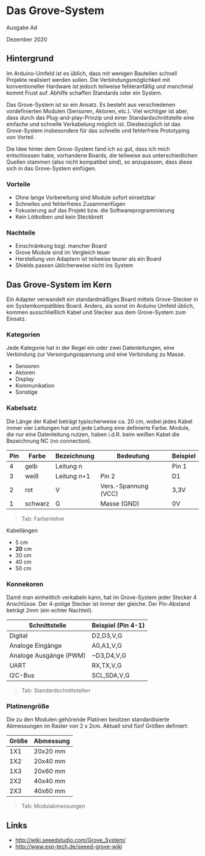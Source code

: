 # Das Grove-System
Ausgabe Ad

Dezember 2020

## Hintergrund
Im Arduino-Umfeld ist es üblich, dass mit wenigen Bauteilen schnell Projekte realisiert werden sollen. Die Verbindungsmöglichkeit mit konventioneller Hardware ist jedoch teilweise fehleranfällig und manchmal kommt Frust auf. Abhilfe schaffen Standards oder ein System. 

Das Grove-System ist so ein Ansatz. Es besteht aus verschiedenen vordefinierten Modulen (Sensoren, Aktoren, etc.). Viel wichtiger ist aber, dass durch das Plug-and-play-Prinzip und einer Standardschnittstelle eine einfache und schnelle Verkabelung möglich ist. Diesbezüglich ist das Grove-System insbesondere für das schnelle und fehlerfreie Prototyping von Vorteil. 

Die Idee hinter dem Grove-System fand ich so gut, dass ich mich entschlossen habe, vorhandene Boards, die teilweise aus unterschiedlichen Quellen stammen (also nicht kompatibel sind), so anzupassen, dass diese sich in das Grove-System einfügen. 

### Vorteile
- Ohne lange Vorbereitung sind Module sofort einsetzbar
- Schnelles und fehlerfreies Zusammenfügen
- Fokusierung auf das Projekt bzw. die Softwareprogrammierung
- Kein Lötkolben und kein Steckbrett

### Nachteile
- Einschränkung bzgl. mancher Board
- Grove Module sind im Vergleich teuer
- Herstellung von Adaptern ist teilweise teurer als ein Board
- Shields passen üblicherweise nicht ins System

## Das Grove-System im Kern
Ein Adapter verwandelt ein standardmäßiges Board mittels Grove-Stecker in ein Systemkompatibles Board. Anders, als sonst im Arduino Umfeld üblich, kommen ausschließlich Kabel und Stecker aus dem Grove-System zum Einsatz. 

### Kategorien
Jede Kategorie hat in der Regel ein oder zwei Datenleitungen, eine Verbindung zur Versorgungsspannung und eine Verbindung zu Masse.
- Sensoren
- Aktoren
- Display
- Kommunikation
- Sonstige

### Kabelsatz
Die Länge der Kabel beträgt typischerweise ca. 20 cm, wobei jedes Kabel immer vier Leitungen hat und jede Leitung eine definierte Farbe. Module, die nur eine Datenleitung nutzen, haben i.d.R. beim weißen Kabel die Bezeichnung NC (no connection). 

Pin | Farbe | Bezeichnung | Bedeutung | Beispiel
--- | --- | --- | --- | ---
4 | gelb | Leitung n | | Pin 1 | D0
3 | weiß | Leitung n+1 | Pin 2 | D1
2 | rot | V | Vers.-Spannung (VCC) | 3,3V
1 | schwarz | G | Masse (GND) | 0V
> Tab: Farbenlehre

Kabellängen
- 5 cm
- __20__ cm
- 30 cm
- 40 cm
- 50 cm

### Konnekoren
Damit man einheitlich verkabeln kann, hat im Grove-System jeder Stecker 4 Anschlüsse. Der 4-polige Stecker ist immer der gleiche. Der Pin-Abstand beträgt 2mm (ein echter Nachteil).

Schnittstelle | Beispiel (Pin 4-1)
--- | ---
Digital | D2,D3,V,G
Analoge Eingänge | A0,A1,V,G
Analoge Ausgänge (PWM) | ~D3,D4,V,G
UART | RX,TX,V,G
I2C-Bus | SCL,SDA,V,G
> Tab: Standardschnittstellen

### Platinengröße
Die zu den Modulen gehörende Platinen besitzen standardisierte Abmessungen im Raster von 2 x 2cm. Aktuell sind fünf Größen definiert:

Größe | Abmessung
--- | ---
1X1 | 20x20 mm
1X2 | 20x40 mm
1X3 | 20x60 mm
2X2 | 40x40 mm
2X3 | 40x60 mm
> Tab: Modulabmessungen

## Links
- http://wiki.seeedstudio.com/Grove_System/
- http://www.exp-tech.de/seeed-grove-wiki
